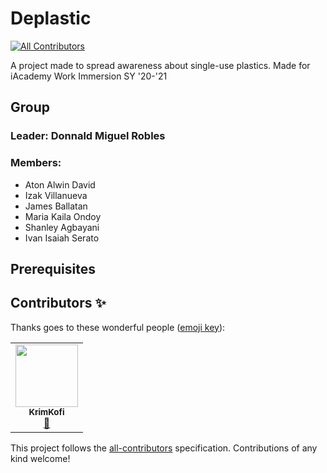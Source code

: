 # Deplastic
<!-- ALL-CONTRIBUTORS-BADGE:START - Do not remove or modify this section -->
[![All Contributors](https://img.shields.io/badge/all_contributors-1-orange.svg?style=flat-square)](#contributors-)
<!-- ALL-CONTRIBUTORS-BADGE:END -->

A project made to spread awareness about single-use plastics. Made for iAcademy Work Immersion SY '20-'21

## Group

### Leader: Donnald Miguel Robles

### Members:

- Aton Alwin David
- Izak Villanueva
- James Ballatan
- Maria Kaila Ondoy
- Shanley Agbayani
- Ivan Isaiah Serato

## Prerequisites

## Contributors ✨

Thanks goes to these wonderful people ([emoji key](https://allcontributors.org/docs/en/emoji-key)):

<!-- ALL-CONTRIBUTORS-LIST:START - Do not remove or modify this section -->
<!-- prettier-ignore-start -->
<!-- markdownlint-disable -->
<table>
  <tr>
    <td align="center"><a href="https://github.com/KrimKofi"><img src="https://avatars.githubusercontent.com/u/71881898?v=4?s=100" width="100px;" alt=""/><br /><sub><b>KrimKofi</b></sub></a><br /><a href="#ideas-KrimKofi" title="Ideas, Planning, & Feedback">🤔</a></td>
  </tr>
</table>

<!-- markdownlint-restore -->
<!-- prettier-ignore-end -->

<!-- ALL-CONTRIBUTORS-LIST:END -->

This project follows the [all-contributors](https://github.com/all-contributors/all-contributors) specification. Contributions of any kind welcome!